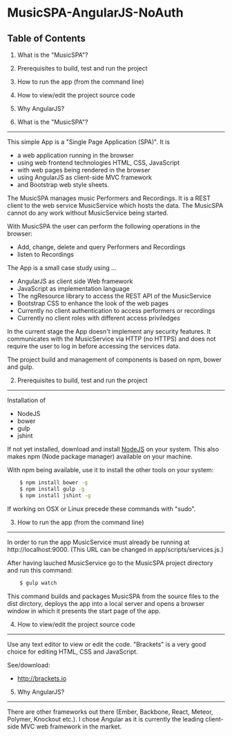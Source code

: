 MusicSPA-AngularJS-NoAuth
=========================


Table of Contents
-----------------

01. What is the "MusicSPA"?
02. Prerequisites to build, test and run the project
03. How to run the app (from the command line)
04. How to view/edit the project source code
05. Why AngularJS?


01. What is the "MusicSPA"?
-------------------------------

This simple App is a "Single Page Application (SPA)". It is
- a web application running in the browser
- using web frontend technologies HTML, CSS, JavaScript
- with web pages being rendered in the browser
- using AngularJS as client-side MVC framework
- and Bootstrap web style sheets.

The MusicSPA manages music Performers and Recordings. It is a REST client
to the web service MusicService which hosts the data.
The MusicSPA cannot do any work without MusicService being started.

With MusicSPA the user can perform the following operations in the browser:
- Add, change, delete and query Performers and Recordings
- listen to Recordings

The App is a small case study using ...
- AngularJS as client side Web framework
- JavaScript as implementation language
- The ngResource library to access the REST API of the MusicService
- Bootstrap CSS to enhance the look of the web pages
- Currently no client authentication to access performers or recordings
- Currently no client roles with different access priviledges

In the current stage the App doesn't implement any security features.
It communicates with the MusicService via HTTP (no HTTPS) and does not require
the user to log in before accessing the services data.

The project build and management of components is based on npm, bower and gulp.


02. Prerequisites to build, test and run the project
----------------------------------------------------

Installation of

- NodeJS
- bower
- gulp
- jshint

If not yet installed, download and install [NodeJS](https://nodejs.org) on your system.
This also makes npm (Node package manager) available on your machine.

With npm being available, use it to install the other tools on your system:
```bash
    $ npm install bower -g
    $ npm install gulp -g
    $ npm install jshint -g
```
If working on OSX or Linux precede these commands with "sudo".


03. How to run the app (from the command line)
----------------------------------------------

In order to run the app MusicService must already be running at http://localhost:9000.
(This URL can be changed in app/scripts/services.js.)

After having lauched MusicService go to the MusicSPA project directory and run this command:
```bash
    $ gulp watch
```
This command builds and packages MusicSPA from the source files to the dist dirctory,
deploys the app into a local server and opens a browser window in which it presents
the start page of the app.


04. How to view/edit the project source code
--------------------------------------------

Use any text editor to view or edit the code.
"Brackets" is a very good choice for editing HTML, CSS and JavaScript.

See/download:

- http://brackets.io


05. Why AngularJS?
------------------

There are other frameworks out there (Ember, Backbone, React, Meteor, Polymer, Knockout etc.).
I chose Angular as it is currently the leading client-side MVC web framework in the market.
